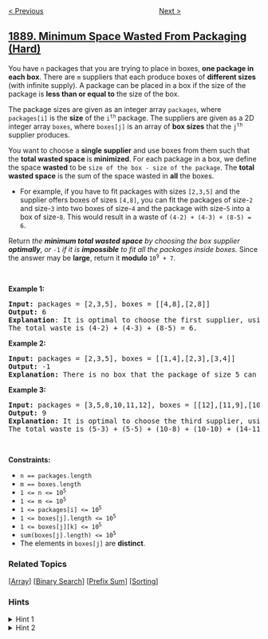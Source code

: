 <!--|This file generated by command(leetcode description); DO NOT EDIT.    |-->
<!--+----------------------------------------------------------------------+-->
<!--|@author    openset <openset.wang@gmail.com>                           |-->
<!--|@link      https://github.com/openset                                 |-->
<!--|@home      https://github.com/openset/leetcode                        |-->
<!--+----------------------------------------------------------------------+-->

[< Previous](../minimum-number-of-flips-to-make-the-binary-string-alternating "Minimum Number of Flips to Make the Binary String Alternating")
　　　　　　　　　　　　　　　　
[Next >](../the-latest-login-in-2020 "The Latest Login in 2020")

## [1889. Minimum Space Wasted From Packaging (Hard)](https://leetcode.com/problems/minimum-space-wasted-from-packaging "装包裹的最小浪费空间")

<p>You have <code>n</code> packages that you are trying to place in boxes, <strong>one package in each box</strong>. There are <code>m</code> suppliers that each produce boxes of <strong>different sizes</strong> (with infinite supply). A package can be placed in a box if the size of the package is <strong>less than or equal to</strong> the size of the box.</p>

<p>The package sizes are given as an integer array <code>packages</code>, where <code>packages[i]</code> is the <strong>size</strong> of the <code>i<sup>th</sup></code> package. The suppliers are given as a 2D integer array <code>boxes</code>, where <code>boxes[j]</code> is an array of <strong>box sizes</strong> that the <code>j<sup>th</sup></code> supplier produces.</p>

<p>You want to choose a <strong>single supplier</strong> and use boxes from them such that the <strong>total wasted space </strong>is <strong>minimized</strong>. For each package in a box, we define the space <strong>wasted</strong> to be <code>size of the box - size of the package</code>. The <strong>total wasted space</strong> is the sum of the space wasted in <strong>all</strong> the boxes.</p>

<ul>
	<li>For example, if you have to fit packages with sizes <code>[2,3,5]</code> and the supplier offers boxes of sizes <code>[4,8]</code>, you can fit the packages of size-<code>2</code> and size-<code>3</code> into two boxes of size-<code>4</code> and the package with size-<code>5</code> into a box of size-<code>8</code>. This would result in a waste of <code>(4-2) + (4-3) + (8-5) = 6</code>.</li>
</ul>

<p>Return <em>the <strong>minimum total wasted space</strong> by choosing the box supplier <strong>optimally</strong>, or </em><code>-1</code> <i>if it is <strong>impossible</strong> to fit all the packages inside boxes. </i>Since the answer may be <strong>large</strong>, return it <strong>modulo </strong><code>10<sup>9</sup> + 7</code>.</p>

<p>&nbsp;</p>
<p><strong>Example 1:</strong></p>

<pre>
<strong>Input:</strong> packages = [2,3,5], boxes = [[4,8],[2,8]]
<strong>Output:</strong> 6
<strong>Explanation</strong>: It is optimal to choose the first supplier, using two size-4 boxes and one size-8 box.
The total waste is (4-2) + (4-3) + (8-5) = 6.
</pre>

<p><strong>Example 2:</strong></p>

<pre>
<strong>Input:</strong> packages = [2,3,5], boxes = [[1,4],[2,3],[3,4]]
<strong>Output:</strong> -1
<strong>Explanation:</strong> There is no box that the package of size 5 can fit in.
</pre>

<p><strong>Example 3:</strong></p>

<pre>
<strong>Input:</strong> packages = [3,5,8,10,11,12], boxes = [[12],[11,9],[10,5,14]]
<strong>Output:</strong> 9
<strong>Explanation:</strong> It is optimal to choose the third supplier, using two size-5 boxes, two size-10 boxes, and two size-14 boxes.
The total waste is (5-3) + (5-5) + (10-8) + (10-10) + (14-11) + (14-12) = 9.
</pre>

<p>&nbsp;</p>
<p><strong>Constraints:</strong></p>

<ul>
	<li><code>n == packages.length</code></li>
	<li><code>m == boxes.length</code></li>
	<li><code>1 &lt;= n &lt;= 10<sup>5</sup></code></li>
	<li><code>1 &lt;= m &lt;= 10<sup>5</sup></code></li>
	<li><code>1 &lt;= packages[i] &lt;= 10<sup>5</sup></code></li>
	<li><code>1 &lt;= boxes[j].length &lt;= 10<sup>5</sup></code></li>
	<li><code>1 &lt;= boxes[j][k] &lt;= 10<sup>5</sup></code></li>
	<li><code>sum(boxes[j].length) &lt;= 10<sup>5</sup></code></li>
	<li>The elements in <code>boxes[j]</code> are <strong>distinct</strong>.</li>
</ul>

### Related Topics
  [[Array](../../tag/array/README.md)]
  [[Binary Search](../../tag/binary-search/README.md)]
  [[Prefix Sum](../../tag/prefix-sum/README.md)]
  [[Sorting](../../tag/sorting/README.md)]

### Hints
<details>
<summary>Hint 1</summary>
Given a fixed size box, is there a way to quickly query which packages (i.e., count and sizes) should end up in that box size?
</details>

<details>
<summary>Hint 2</summary>
Do we have to order the boxes a certain way to allow us to answer the query quickly?
</details>
